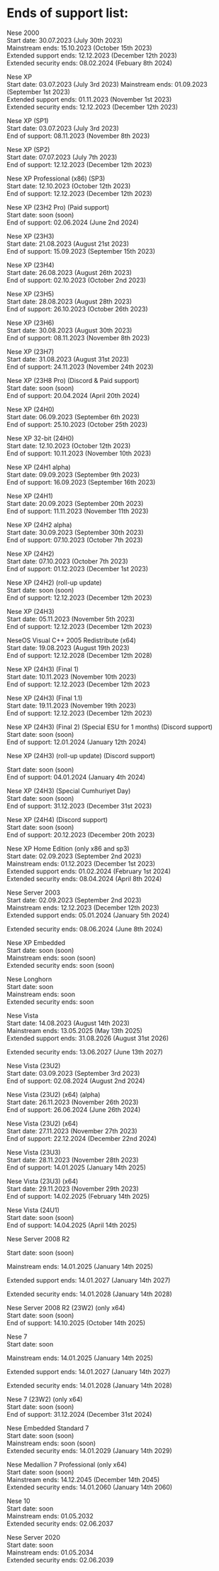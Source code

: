 # Ends of support list: 
Nese 2000    
Start date: 30.07.2023 (July 30th 2023)   
Mainstream ends: 15.10.2023 (October 15th 2023)     
Extended support ends: 12.12.2023 (December 12th 2023)     
Extended security ends: 08.02.2024 (Febuary 8th 2024) 



Nese XP    
Start date: 03.07.2023 (July 3rd 2023) 
Mainstream ends: 01.09.2023 (September 1st 2023)     
Extended support ends: 01.11.2023 (November 1st 2023)     
Extended security ends: 12.12.2023 (December 12th 2023) 

Nese XP (SP1)    
Start date: 03.07.2023 (July 3rd 2023)    
End of support: 08.11.2023 (November 8th 2023) 


Nese XP (SP2)    
Start date: 07.07.2023 (July 7th 2023)    
End of support: 12.12.2023 (December 12th 2023) 


Nese XP Professional (x86) (SP3)    
Start date: 12.10.2023 (October 12th 2023)    
End of support: 12.12.2023 (December 12th 2023) 


Nese XP (23H2 Pro) (Paid support)  
Start date: soon (soon)   
End of support: 02.06.2024 (June 2nd 2024)


Nese XP (23H3)    
Start date: 21.08.2023 (August 21st 2023)   
End of support: 15.09.2023 (September 15th 2023)

Nese XP (23H4)    
Start date: 26.08.2023 (August 26th 2023)   
End of support: 02.10.2023 (October 2nd 2023)

Nese XP (23H5)    
Start date: 28.08.2023 (August 28th 2023)   
End of support: 26.10.2023 (October 26th 2023)

Nese XP (23H6)    
Start date: 30.08.2023 (August 30th 2023)   
End of support: 08.11.2023 (November 8th 2023)

Nese XP (23H7)    
Start date: 31.08.2023 (August 31st 2023)   
End of support: 24.11.2023 (November 24th 2023)

Nese XP (23H8 Pro) (Discord & Paid support)    
Start date: soon (soon)   
End of support: 20.04.2024 (April 20th 2024)

Nese XP (24H0)    
Start date: 06.09.2023 (September 6th 2023)   
End of support: 25.10.2023 (October 25th 2023)

Nese XP 32-bit (24H0)    
Start date: 12.10.2023 (October 12th 2023)   
End of support: 10.11.2023 (November 10th 2023)

Nese XP (24H1 alpha)    
Start date: 09.09.2023 (September 9th 2023)   
End of support: 16.09.2023 (September 16th 2023)

Nese XP (24H1)    
Start date: 20.09.2023 (September 20th 2023)   
End of support: 11.11.2023 (November 11th 2023)

Nese XP (24H2 alpha)    
Start date: 30.09.2023 (September 30th 2023)   
End of support: 07.10.2023 (October 7th 2023)

Nese XP (24H2)    
Start date: 07.10.2023 (October 7th 2023)   
End of support: 01.12.2023 (December 1st 2023)

Nese XP (24H2) (roll-up update)   
Start date: soon (soon)   
End of support: 12.12.2023 (December 12th 2023)

Nese XP (24H3)    
Start date: 05.11.2023 (November 5th 2023)   
End of support: 12.12.2023 (December 12th 2023)

NeseOS Visual C++ 2005 Redistribute (x64)    
Start date: 19.08.2023 (August 19th 2023)   
End of support: 12.12.2028 (December 12th 2028)

Nese XP (24H3) (Final 1)    
Start date: 10.11.2023 (November 10th 2023)   
End of support: 12.12.2023 (December 12th 2023

Nese XP (24H3) (Final 1.1)    
Start date: 19.11.2023 (November 19th 2023)   
End of support: 12.12.2023 (December 12th 2023)

Nese XP (24H3) (Final 2) (Special ESU for 1 months) (Discord support)  
Start date: soon (soon)   
End of support: 12.01.2024 (January 12th 2024)

Nese XP (24H3) (roll-up update) (Discord support) 

Start date: soon (soon)   
End of support: 04.01.2024 (January 4th 2024)

Nese XP (24H3) (Special Cumhuriyet Day)  
Start date: soon (soon)     
End of support: 31.12.2023 (December 31st 2023)

Nese XP (24H4) (Discord support)  
Start date: soon (soon)   
End of support: 20.12.2023 (December 20th 2023)


Nese XP Home Edition (only x86 and sp3)    
Start date: 02.09.2023 (September 2nd 2023)   
Mainstream ends: 01.12.2023 (December 1st 2023)     
Extended support ends: 01.02.2024 (February 1st 2024)     
Extended security ends: 08.04.2024 (April 8th 2024) 

Nese Server 2003     
Start date: 02.09.2023 (September 2nd 2023)   
Mainstream ends: 12.12.2023 (December 12th 2023)     
Extended support ends: 05.01.2024 (January 5th 2024)

Extended security ends: 08.06.2024 (June 8th 2024) 


Nese XP Embedded    
Start date: soon (soon)   
Mainstream ends: soon (soon)     
Extended security ends: soon (soon) 


Nese Longhorn  
Start date: soon                
Mainstream ends: soon           
Extended security ends: soon


Nese Vista                  
Start date: 14.08.2023 (August 14th 2023)                   
Mainstream ends: 13.05.2025 (May 13th 2025)      
Extended support ends: 31.08.2026 (August 31st 2026) 

Extended security ends: 13.06.2027 (June 13th 2027) 

Nese Vista (23U2)    
Start date: 03.09.2023 (September 3rd 2023)   
End of support: 02.08.2024 (August 2nd 2024)

Nese Vista (23U2) (x64) (alpha)    
Start date: 26.11.2023 (November 26th 2023)   
End of support: 26.06.2024 (June 26th 2024)

Nese Vista (23U2) (x64)    
Start date: 27.11.2023 (November 27th 2023)   
End of support: 22.12.2024 (December 22nd 2024)

Nese Vista (23U3)    
Start date: 28.11.2023 (November 28th 2023)   
End of support: 14.01.2025 (January 14th 2025)

Nese Vista (23U3) (x64)    
Start date: 29.11.2023 (November 29th 2023)   
End of support: 14.02.2025 (February 14th 2025)

Nese Vista (24U1)    
Start date: soon (soon)   
End of support: 14.04.2025 (April 14th 2025)

Nese Server 2008 R2   

Start date: soon (soon) 

Mainstream ends: 14.01.2025 (January 14th 2025)     

Extended support ends: 14.01.2027 (January 14th 2027)     

Extended security ends: 14.01.2028 (January 14th 2028) 

Nese Server 2008 R2 (23W2) (only x64)  
Start date: soon (soon)    
End of support: 14.10.2025 (October 14th 2025)

Nese 7                  
Start date: soon    

Mainstream ends: 14.01.2025 (January 14th 2025) 

Extended support ends: 14.01.2027 (January 14th 2027) 

Extended security ends: 14.01.2028 (January 14th 2028) 

Nese 7 (23W2) (only x64)    
Start date: soon (soon)   
End of support: 31.12.2024 (December 31st 2024)

Nese Embedded Standard 7                  
Start date: soon (soon)                   
Mainstream ends: soon (soon)   
Extended security ends: 14.01.2029 (January 14th 2029) 


Nese Medallion 7 Professional (only x64)                  
Start date: soon (soon)                   
Mainstream ends: 14.12.2045 (December 14th 2045)              
Extended security ends: 14.01.2060 (January 14th 2060)


Nese 10                  
Start date: soon                   
Mainstream ends: 01.05.2032              
Extended security ends: 02.06.2037 


Nese Server 2020                  
Start date: soon                   
Mainstream ends: 01.05.2034              
Extended security ends: 02.06.2039 
